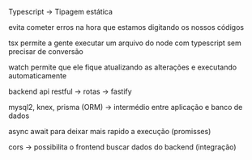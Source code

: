 Typescript -> Tipagem estática

evita cometer erros na hora que estamos digitando os nossos códigos

tsx permite a gente executar um arquivo do node com typescript sem precisar de conversão

watch permite que ele fique atualizando as alterações e executando automaticamente

backend api restful -> rotas -> fastify

mysql2, knex, prisma (ORM) -> intermédio entre aplicação e banco de dados

async await para deixar mais rapido a execução (promisses)

cors -> possibilita o frontend buscar dados do backend (integração)